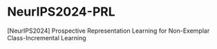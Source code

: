 # NeurIPS2024-PRL
[NeurIPS2024] Prospective Representation Learning for Non-Exemplar Class-Incremental Learning
